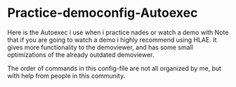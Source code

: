 # Practice-democonfig-Autoexec
Here is the Autoexec i use when i practice nades or watch a demo with
Note that if you are going to watch a demo i highly recommend using HLAE. 
It gives more functionality to the demoviewer, and has some small optimizations of the already outdated demoviewer.

The order of commands in this config-file are not all organized by me, but with help from people in this community.
